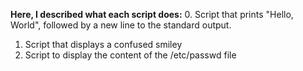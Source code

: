 **Here, I described what each script does:**
0. Script that prints "Hello, World", followed by a new line to the standard output.
1. Script that displays a confused smiley
2. Script to display the content of the /etc/passwd file
